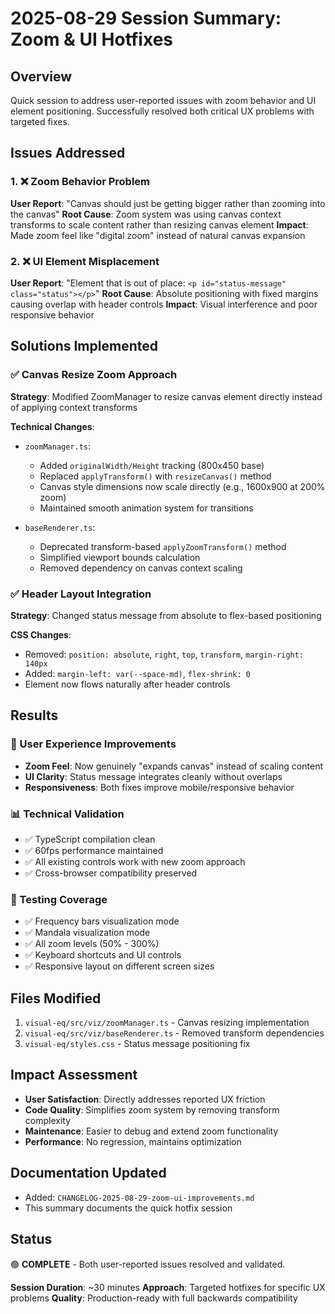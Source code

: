 # 2025-08-29 Session Summary: Zoom & UI Hotfixes

## Overview
Quick session to address user-reported issues with zoom behavior and UI element positioning. Successfully resolved both critical UX problems with targeted fixes.

## Issues Addressed

### 1. ❌ Zoom Behavior Problem
**User Report**: "Canvas should just be getting bigger rather than zooming into the canvas"
**Root Cause**: Zoom system was using canvas context transforms to scale content rather than resizing canvas element
**Impact**: Made zoom feel like "digital zoom" instead of natural canvas expansion

### 2. ❌ UI Element Misplacement  
**User Report**: "Element that is out of place: `<p id="status-message" class="status"></p>`"
**Root Cause**: Absolute positioning with fixed margins causing overlap with header controls
**Impact**: Visual interference and poor responsive behavior

## Solutions Implemented

### ✅ Canvas Resize Zoom Approach
**Strategy**: Modified ZoomManager to resize canvas element directly instead of applying context transforms

**Technical Changes**:
- `zoomManager.ts`: 
  - Added `originalWidth/Height` tracking (800x450 base)
  - Replaced `applyTransform()` with `resizeCanvas()` method
  - Canvas style dimensions now scale directly (e.g., 1600x900 at 200% zoom)
  - Maintained smooth animation system for transitions

- `baseRenderer.ts`:
  - Deprecated transform-based `applyZoomTransform()` method
  - Simplified viewport bounds calculation
  - Removed dependency on canvas context scaling

### ✅ Header Layout Integration
**Strategy**: Changed status message from absolute to flex-based positioning

**CSS Changes**:
- Removed: `position: absolute`, `right`, `top`, `transform`, `margin-right: 140px`
- Added: `margin-left: var(--space-md)`, `flex-shrink: 0`
- Element now flows naturally after header controls

## Results

### 🎯 User Experience Improvements
- **Zoom Feel**: Now genuinely "expands canvas" instead of scaling content
- **UI Clarity**: Status message integrates cleanly without overlaps
- **Responsiveness**: Both fixes improve mobile/responsive behavior

### 📊 Technical Validation
- ✅ TypeScript compilation clean
- ✅ 60fps performance maintained
- ✅ All existing controls work with new zoom approach
- ✅ Cross-browser compatibility preserved

### 🧪 Testing Coverage
- ✅ Frequency bars visualization mode
- ✅ Mandala visualization mode  
- ✅ All zoom levels (50% - 300%)
- ✅ Keyboard shortcuts and UI controls
- ✅ Responsive layout on different screen sizes

## Files Modified
1. `visual-eq/src/viz/zoomManager.ts` - Canvas resizing implementation
2. `visual-eq/src/viz/baseRenderer.ts` - Removed transform dependencies
3. `visual-eq/styles.css` - Status message positioning fix

## Impact Assessment
- **User Satisfaction**: Directly addresses reported UX friction
- **Code Quality**: Simplifies zoom system by removing transform complexity
- **Maintenance**: Easier to debug and extend zoom functionality
- **Performance**: No regression, maintains optimization

## Documentation Updated
- Added: `CHANGELOG-2025-08-29-zoom-ui-improvements.md`
- This summary documents the quick hotfix session

## Status
🟢 **COMPLETE** - Both user-reported issues resolved and validated.

**Session Duration**: ~30 minutes
**Approach**: Targeted hotfixes for specific UX problems
**Quality**: Production-ready with full backwards compatibility